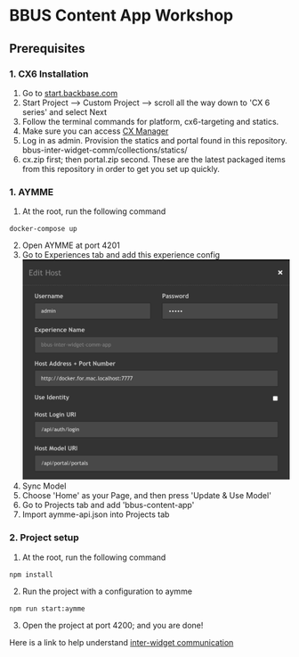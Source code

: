 # BBUS Content App Workshop

## Prerequisites

### 1. CX6 Installation
1. Go to [start.backbase.com](https://start.backbase.com/)
2. Start Project --> Custom Project --> scroll all the way down to 'CX 6 series' and select Next 
3. Follow the terminal commands for platform, cx6-targeting and statics. 
4. Make sure you can access [CX Manager](http://localhost:7777/cxp-manager/login)
5. Log in as admin. Provision the statics and portal found in this repository. bbus-inter-widget-comm/collections/statics/
6. cx.zip first; then portal.zip second. These are the latest packaged items from this repository in order to get you set up quickly.

### 1. AYMME
1. At the root, run the following command
```
docker-compose up
```
2. Open AYMME at port 4201
3. Go to Experiences tab and add this experience config
![AYMME experience config](aymme-config.png?raw=true "AYMME experience config")
4. Sync Model 
5. Choose 'Home' as your Page, and then press 'Update & Use Model'
6. Go to Projects tab and add 'bbus-content-app'
7. Import aymme-api.json into Projects tab

### 2. Project setup
1. At the root, run the following command
```
npm install
```
2. Run the project with a configuration to aymme
```
npm run start:aymme
```
3. Open the project at port 4200; and you are done!

Here is a link to help understand [inter-widget communication](https://community.backbase.com/documentation/foundation_angular/latest/configure_communication)
